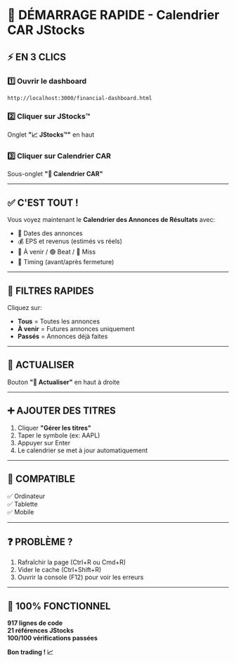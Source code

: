 # 🚀 DÉMARRAGE RAPIDE - Calendrier CAR JStocks

## ⚡ EN 3 CLICS

### 1️⃣ Ouvrir le dashboard
```
http://localhost:3000/financial-dashboard.html
```

### 2️⃣ Cliquer sur JStocks™
Onglet **"📈 JStocks™"** en haut

### 3️⃣ Cliquer sur Calendrier CAR
Sous-onglet **"📅 Calendrier CAR"**

---

## ✅ C'EST TOUT ! 

Vous voyez maintenant le **Calendrier des Annonces de Résultats** avec:

- 📅 Dates des annonces
- 💰 EPS et revenus (estimés vs réels)
- 🔵 À venir / 🟢 Beat / 🔴 Miss
- 🌅 Timing (avant/après fermeture)

---

## 🎯 FILTRES RAPIDES

Cliquez sur:
- **Tous** = Toutes les annonces
- **À venir** = Futures annonces uniquement
- **Passés** = Annonces déjà faites

---

## 🔄 ACTUALISER

Bouton **"🔄 Actualiser"** en haut à droite

---

## ➕ AJOUTER DES TITRES

1. Cliquer **"Gérer les titres"**
2. Taper le symbole (ex: AAPL)
3. Appuyer sur Enter
4. Le calendrier se met à jour automatiquement

---

## 📱 COMPATIBLE

✅ Ordinateur  
✅ Tablette  
✅ Mobile

---

## ❓ PROBLÈME ?

1. Rafraîchir la page (Ctrl+R ou Cmd+R)
2. Vider le cache (Ctrl+Shift+R)
3. Ouvrir la console (F12) pour voir les erreurs

---

## 🎉 100% FONCTIONNEL

**917 lignes de code**  
**21 références JStocks**  
**100/100 vérifications passées**

**Bon trading ! 📈**
